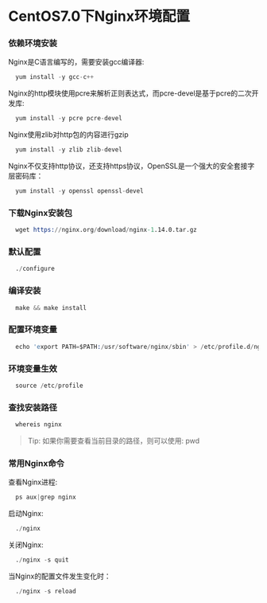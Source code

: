# CentOS7.0下Nginx环境配置

### 依赖环境安装

  Nginx是C语言编写的，需要安装gcc编译器:

```s
  yum install -y gcc-c++
```

  Nginx的http模块使用pcre来解析正则表达式，而pcre-devel是基于pcre的二次开发库:

```s
  yum install -y pcre pcre-devel
```

  Nginx使用zlib对http包的内容进行gzip

```s
  yum install -y zlib zlib-devel
```

  Nginx不仅支持http协议，还支持https协议，OpenSSL是一个强大的安全套接字层密码库：

```s
  yum install -y openssl openssl-devel
```

### 下载Nginx安装包

```s
  wget https://nginx.org/download/nginx-1.14.0.tar.gz
```

### 默认配置

```s
  ./configure
```

### 编译安装

```s
  make && make install
```

### 配置环境变量

```s
  echo 'export PATH=$PATH:/usr/software/nginx/sbin' > /etc/profile.d/nginx.sh
```

### 环境变量生效

```s
  source /etc/profile
```

### 查找安装路径

```s
  whereis nginx
```

> Tip: 如果你需要查看当前目录的路径，则可以使用: pwd

### 常用Nginx命令

  查看Nginx进程:

```s
  ps aux|grep nginx
```

  启动Nginx:

```s
  ./nginx
```

  关闭Nginx:

```s
  ./nginx -s quit
```

  当Nginx的配置文件发生变化时：

```s
  ./nginx -s reload
```
